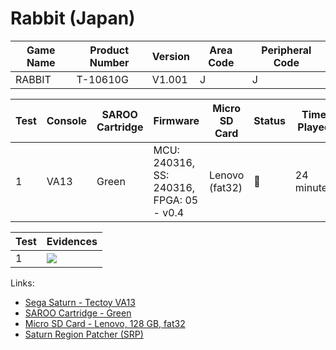 # Rabbit (Japan)

| Game Name | Product Number | Version | Area Code | Peripheral Code |
| --------- | -------------- | ------- | --------- | --------------- |
| RABBIT    | T-10610G       | V1.001  | J         | J               |

| Test | Console | SAROO Cartridge | Firmware                                 | Micro SD Card  | Status | Time Played |
| ---- | ------- | --------------- | ---------------------------------------- | -------------- | ------ | ----------- |
| 1    | VA13    | Green           | MCU: 240316, SS: 240316, FPGA: 05 - v0.4 | Lenovo (fat32) | :100:  | 24 minutes  |

| Test | Evidences                                                                                        |
| ---- | ------------------------------------------------------------------------------------------------ |
| 1    | [![](https://img.youtube.com/vi/9Kc0AYuvz0A/0.jpg)](https://www.youtube.com/watch?v=9Kc0AYuvz0A) |

Links:

- [Sega Saturn - Tectoy VA13](../../../../Info/Consoles/VA13/README.md)
- [SAROO Cartridge - Green](../../../../Info/Cartridges/RetroGameParadiseStore/1.32F/README.md)
- [Micro SD Card - Lenovo, 128 GB, fat32](../../../../Info/SdCards/Lenovo/128GB/fat32/README.md)
- [Saturn Region Patcher (SRP)](https://segaxtreme.net/resources/saturn-region-patcher.81/download)
